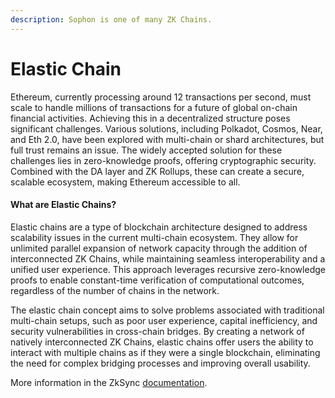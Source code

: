 ```yaml
---
description: Sophon is one of many ZK Chains.
---
```


# Elastic Chain

Ethereum, currently processing around 12 transactions per second, must scale to handle millions of transactions for a future of global on-chain financial activities. Achieving this in a decentralized structure poses significant challenges. Various solutions, including Polkadot, Cosmos, Near, and Eth 2.0, have been explored with multi-chain or shard architectures, but full trust remains an issue. The widely accepted solution for these challenges lies in zero-knowledge proofs, offering cryptographic security. Combined with the DA layer and ZK Rollups, these can create a secure, scalable ecosystem, making Ethereum accessible to all.

#### What are Elastic Chains? <a href="#what-are-hyperchains" id="what-are-hyperchains"></a>

Elastic chains are a type of blockchain architecture designed to address scalability issues in the current multi-chain ecosystem. They allow for unlimited parallel expansion of network capacity through the addition of interconnected ZK Chains, while maintaining seamless interoperability and a unified user experience. This approach leverages recursive zero-knowledge proofs to enable constant-time verification of computational outcomes, regardless of the number of chains in the network.

The elastic chain concept aims to solve problems associated with traditional multi-chain setups, such as poor user experience, capital inefficiency, and security vulnerabilities in cross-chain bridges. By creating a network of natively interconnected ZK Chains, elastic chains offer users the ability to interact with multiple chains as if they were a single blockchain, eliminating the need for complex bridging processes and improving overall usability.

More information in the ZkSync [documentation](https://docs.zksync.io/build).
